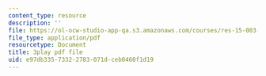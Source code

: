 ```yaml
---
content_type: resource
description: ''
file: https://ol-ocw-studio-app-qa.s3.amazonaws.com/courses/res-15-003-shaping-the-future-of-work-15-662x-spring-2016/e97db33573322783071dceb0460f1d19_C_akTI3vnHQ.pdf
file_type: application/pdf
resourcetype: Document
title: 3play pdf file
uid: e97db335-7332-2783-071d-ceb0460f1d19
---
```

